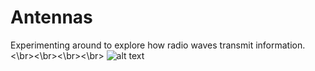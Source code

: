 # Antennas
Experimenting around to explore how radio waves transmit information.
<\br><\br><\br><\br>
![alt text](https://github.com/UrariYsasi/Antennas/blob/master/2m_Yagi.jpg)
